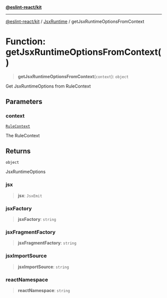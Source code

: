 [**@eslint-react/kit**](../../../../README.md)

***

[@eslint-react/kit](../../../../README.md) / [JsxRuntime](../README.md) / getJsxRuntimeOptionsFromContext

# Function: getJsxRuntimeOptionsFromContext()

> **getJsxRuntimeOptionsFromContext**(`context`): `object`

Get JsxRuntimeOptions from RuleContext

## Parameters

### context

[`RuleContext`](../../../../type-aliases/RuleContext.md)

The RuleContext

## Returns

`object`

JsxRuntimeOptions

### jsx

> **jsx**: `JsxEmit`

### jsxFactory

> **jsxFactory**: `string`

### jsxFragmentFactory

> **jsxFragmentFactory**: `string`

### jsxImportSource

> **jsxImportSource**: `string`

### reactNamespace

> **reactNamespace**: `string`
